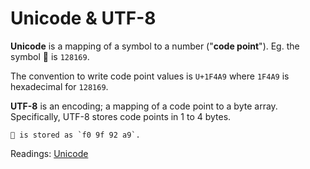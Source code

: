 # Unicode & UTF-8

**Unicode** is a mapping of a symbol to a number ("**code point**"). Eg. the symbol 💩 is `128169`.

The convention to write code point values is `U+1F4A9` where `1F4A9` is hexadecimal for `128169`.

**UTF-8** is an encoding; a mapping of a code point to a byte array. Specifically, UTF-8 stores code points in 1 to 4 bytes.

~~~admonish example
💩 is stored as `f0 9f 92 a9`.
~~~

Readings: [Unicode](https://tonsky.me/blog/unicode/)
